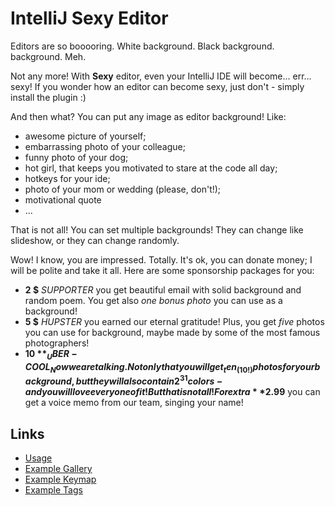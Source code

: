 # IntelliJ Sexy Editor

Editors are so booooring. White background. Black background.
<Put-your-color-here/> background. Meh.

Not any more! With **Sexy** editor, even your IntelliJ IDE will become...
err... sexy! If you wonder how an editor can become sexy, just don't -
simply install the plugin :)

And then what? You can put any image as editor background! Like:

+ awesome picture of yourself;
+ embarrassing photo of your colleague;
+ funny photo of your dog;
+ hot girl, that keeps you motivated to stare at the code all day;
+ hotkeys for your ide;
+ photo of your mom or wedding (please, don't!);
+ motivational quote
+ ...

That is not all! You can set multiple backgrounds! They can change like
slideshow, or they can change randomly.

Wow! I know, you are impressed. Totally. It's ok, you can donate
money; I will be polite and take it all. Here are some sponsorship
packages for you:

+ **2 $** _SUPPORTER_
  you get beautiful email with solid background
  and random poem. You get also _one bonus photo_ you can use as a
  background!
+ **5 $** _HUPSTER_
  you earned our eternal gratitude! Plus, you get _five_ photos
  you can use for background, maybe made by some of the most
  famous photographers!
+ **10 $** _UBER-COOL_
  Now we are talking. Not only that you will get _ten_ (10!) photos
  for your background, but they will also contain 2^31 colors -
  and you will love every one of it! But that is not all!
  For extra **2.99$** you can get a voice memo from our
  team, singing your name!

## Links

+ [Usage](wiki/Usage.wiki)
+ [Example Gallery](wiki/ExampleGallery.wiki)
+ [Example Keymap](wiki/ExampleKeymap.wiki)
+ [Example Tags](wiki/ExampleTags.wiki)
